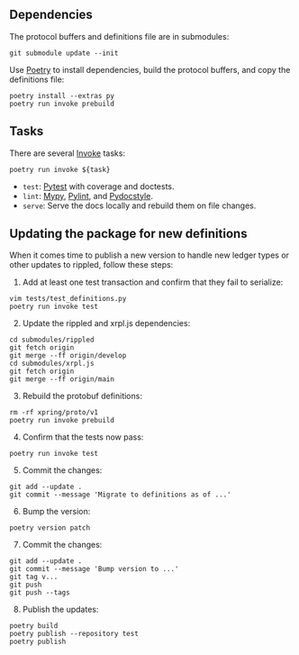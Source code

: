## Dependencies

The protocol buffers and definitions file are in submodules:

```shell
git submodule update --init
```

Use [Poetry][] to install dependencies, build the protocol buffers,
and copy the definitions file:

```shell
poetry install --extras py
poetry run invoke prebuild
```

[Poetry]: https://python-poetry.org/docs/


## Tasks

There are several [Invoke][] tasks:

[Invoke]: http://www.pyinvoke.org/


```shell
poetry run invoke ${task}
```

- ``test``: [Pytest][] with coverage and doctests.
- ``lint``: [Mypy][], [Pylint][], and [Pydocstyle][].
- ``serve``: Serve the docs locally and rebuild them on file changes.

[Pytest]: https://docs.pytest.org/
[Mypy]: https://mypy.readthedocs.io/
[Pylint]: https://www.pylint.org/
[Pydocstyle]: http://www.pydocstyle.org/


## Updating the package for new definitions

When it comes time to publish a new version to handle new ledger types or
other updates to rippled, follow these steps:

1. Add at least one test transaction and confirm that they fail to serialize:

```shell
vim tests/test_definitions.py
poetry run invoke test
```

2. Update the rippled and xrpl.js dependencies:

```shell
cd submodules/rippled
git fetch origin
git merge --ff origin/develop
cd submodules/xrpl.js
git fetch origin
git merge --ff origin/main
```

3. Rebuild the protobuf definitions:

```shell
rm -rf xpring/proto/v1
poetry run invoke prebuild
```

4. Confirm that the tests now pass:

```shell
poetry run invoke test
```

5. Commit the changes:

```shell
git add --update .
git commit --message 'Migrate to definitions as of ...'
```

6. Bump the version:

```shell
poetry version patch
```

7. Commit the changes:

```shell
git add --update .
git commit --message 'Bump version to ...'
git tag v...
git push
git push --tags
```

8. Publish the updates:

```shell
poetry build
poetry publish --repository test
poetry publish
```
